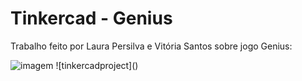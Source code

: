 # Tinkercad - Genius

Trabalho feito por Laura Persilva e Vitória Santos sobre jogo Genius:

<img src="https://github.com/laurapersilva/Tinkercad/assets/161455932/6c5f266b-988d-489c-a75b-9f3ee1504de7" alt="imagem">
![tinkercadproject]()
